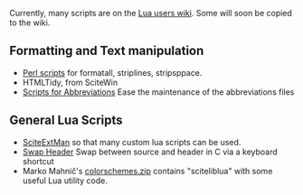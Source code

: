 Currently, many scripts are on the [Lua users wiki](http://lua-users.org/wiki/SciteScripts). Some will soon be copied to the wiki.

## Formatting and Text manipulation ##
  * [Perl scripts](Scripts_PerlFormat.md) for formatall, striplines, stripsppace.
  * HTMLTidy, from SciteWin
  * [Scripts for Abbreviations](Scripts_Abbreviations.md) Ease the maintenance of the abbreviations files

## General Lua Scripts ##
  * <a href='http://lua-users.org/wiki/SciteExtMan'>SciteExtMan</a> so that many custom lua scripts can be used.
  * <a href='http://www.gusnan.se/scite/scite_hints.php'>Swap Header</a> Swap between source and header in C via a keyboard shortcut
  * Marko Mahnič's <a href='http://scite-files.googlecode.com/svn-history/trunk/scripts/colorschemes.zip'>colorschemes.zip</a> contains "sciteliblua" with some useful Lua utility code.